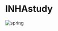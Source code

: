 # INHAstudy
![spring](https://user-images.githubusercontent.com/88971743/150672811-c5091772-3d10-4121-82ee-641c00e53f82.svg)
